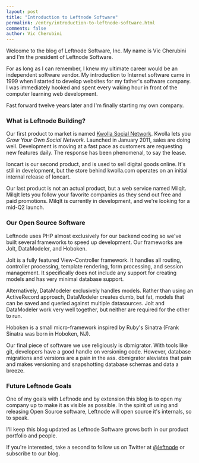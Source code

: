 ```yaml
---
layout: post
title: "Introduction to Leftnode Software"
permalink: /entry/introduction-to-leftnode-software.html
comments: false
author: Vic Cherubini
---
```


Welcome to the blog of Leftnode Software, Inc. My name is Vic Cherubini and I'm the president of Leftnode Software.

For as long as I can remember, I knew my ultimate career would be an independent software vendor. My introduction to Internet software came in 1999 when I started to develop websites for my father's software company. I was immediately hooked and spent every waking hour in front of the computer learning web development.

Fast forward twelve years later and I'm finally starting my own company.

### What is Leftnode Building?
Our first product to market is named [Kwolla Social Network](http://kwolla.com). Kwolla lets you *Grow Your Own Social Network*. Launched in January 2011, sales are doing well. Development is moving at a fast pace as customers are requesting new features daily. The response has been phenomenal, to say the lease.

Ioncart is our second product, and is used to sell digital goods online. It's still in development, but the store behind kwolla.com operates on an initial internal release of Ioncart.

Our last product is not an actual product, but a web service named MilqIt. MilqIt lets you follow your favorite companies as they send out free and paid promotions. MilqIt is currently in development, and we're looking for a mid-Q2 launch.

### Our Open Source Software
Leftnode uses PHP almost exclusively for our backend coding so we've built several frameworks to speed up development. Our frameworks are Jolt, DataModeler, and Hoboken.

Jolt is a fully featured View-Controller framework. It handles all routing, controller processing, template rendering, form processing, and session management. It specifically does not include any support for creating models and has very minimal database support.

Alternatively, DataModeler exclusively handles models. Rather than using an ActiveRecord approach, DataModeler creates dumb, but fat, models that can be saved and queried against multiple datasources. Jolt and DataModeler work very well together, but neither are required for the other to run.

Hoboken is a small micro-framework inspired by Ruby's Sinatra (Frank Sinatra was born in Hoboken, NJ).

Our final piece of software we use religiously is dbmigrator. With tools like git, developers have a good handle on versioning code. However, database migrations and versions are a pain in the ass. dbmigrator aleviates that pain and makes versioning and snapshotting database schemas and data a breeze.

### Future Leftnode Goals
One of my goals with Leftnode and by extension this blog is to open my company up to make it as visible as possible. In the spirit of using and releasing Open Source software, Leftnode will open source it's internals, so to speak.

I'll keep this blog updated as Leftnode Software grows both in our product portfolio and people.

If you're interested, take a second to follow us on Twitter at [@leftnode](http://twitter.com/leftnode) or subscribe to our blog.
